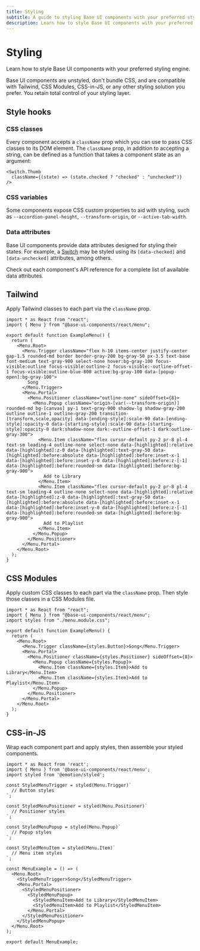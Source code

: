 ```yaml
---
title: Styling
subtitle: A guide to styling Base UI components with your preferred styling engine.
description: Learn how to style Base UI components with your preferred styling engine.
---
```

# Styling

Learn how to style Base UI components with your preferred styling engine.

Base UI components are unstyled, don't bundle CSS, and are compatible with Tailwind, CSS Modules, CSS-in-JS, or any other styling solution you prefer.
You retain total control of your styling layer.

## Style hooks

### CSS classes

Every component accepts a `className` prop which you can use to pass CSS classes to its DOM element.
The `className` prop, in addition to accepting a string, can be defined as a function that takes a component state as an argument:

```tsx title="switch.tsx"
<Switch.Thumb
  className={(state) => (state.checked ? "checked" : "unchecked")}
/>
```

### CSS variables

Some components expose CSS custom properties to aid with styling, such as `--accordion-panel-height`, `--transform-origin`, or `--active-tab-width`.

### Data attributes

Base UI components provide data attributes designed for styling their states.
For example, a [Switch](/react/components/switch) may be styled using its `[data-checked]` and `[data-unchecked]` attributes, among others.

Check out each component's API reference for a complete list of available data attributes.

## Tailwind

Apply Tailwind classes to each part via the `className` prop.

```tsx title="menu.tsx"
import * as React from "react";
import { Menu } from "@base-ui-components/react/menu";

export default function ExampleMenu() {
  return (
    <Menu.Root>
      <Menu.Trigger className="flex h-10 items-center justify-center gap-1.5 rounded-md border border-gray-200 bg-gray-50 px-3.5 text-base font-medium text-gray-900 select-none hover:bg-gray-100 focus-visible:outline focus-visible:outline-2 focus-visible:-outline-offset-1 focus-visible:outline-blue-800 active:bg-gray-100 data-[popup-open]:bg-gray-100">
        Song
      </Menu.Trigger>
      <Menu.Portal>
        <Menu.Positioner className="outline-none" sideOffset={8}>
          <Menu.Popup className="origin-[var(--transform-origin)] rounded-md bg-[canvas] py-1 text-gray-900 shadow-lg shadow-gray-200 outline outline-1 outline-gray-200 transition-[transform,scale,opacity] data-[ending-style]:scale-90 data-[ending-style]:opacity-0 data-[starting-style]:scale-90 data-[starting-style]:opacity-0 dark:shadow-none dark:-outline-offset-1 dark:outline-gray-300">
            <Menu.Item className="flex cursor-default py-2 pr-8 pl-4 text-sm leading-4 outline-none select-none data-[highlighted]:relative data-[highlighted]:z-0 data-[highlighted]:text-gray-50 data-[highlighted]:before:absolute data-[highlighted]:before:inset-x-1 data-[highlighted]:before:inset-y-0 data-[highlighted]:before:z-[-1] data-[highlighted]:before:rounded-sm data-[highlighted]:before:bg-gray-900">
              Add to Library
            </Menu.Item>
            <Menu.Item className="flex cursor-default py-2 pr-8 pl-4 text-sm leading-4 outline-none select-none data-[highlighted]:relative data-[highlighted]:z-0 data-[highlighted]:text-gray-50 data-[highlighted]:before:absolute data-[highlighted]:before:inset-x-1 data-[highlighted]:before:inset-y-0 data-[highlighted]:before:z-[-1] data-[highlighted]:before:rounded-sm data-[highlighted]:before:bg-gray-900">
              Add to Playlist
            </Menu.Item>
          </Menu.Popup>
        </Menu.Positioner>
      </Menu.Portal>
    </Menu.Root>
  );
}
```

## CSS Modules

Apply custom CSS classes to each part via the `className` prop.
Then style those classes in a CSS Modules file.

```tsx title="menu.tsx"
import * as React from "react";
import { Menu } from "@base-ui-components/react/menu";
import styles from "./menu.module.css";

export default function ExampleMenu() {
  return (
    <Menu.Root>
      <Menu.Trigger className={styles.Button}>Song</Menu.Trigger>
      <Menu.Portal>
        <Menu.Positioner className={styles.Positioner} sideOffset={8}>
          <Menu.Popup className={styles.Popup}>
            <Menu.Item className={styles.Item}>Add to Library</Menu.Item>
            <Menu.Item className={styles.Item}>Add to Playlist</Menu.Item>
          </Menu.Popup>
        </Menu.Positioner>
      </Menu.Portal>
    </Menu.Root>
  );
}
```

## CSS-in-JS

Wrap each component part and apply styles, then assemble your styled components.

```tsx title="menu.tsx"
import * as React from 'react';
import { Menu } from '@base-ui-components/react/menu';
import styled from '@emotion/styled';

const StyledMenuTrigger = styled(Menu.Trigger)`
  // Button styles
`;

const StyledMenuPositioner = styled(Menu.Positioner)`
  // Positioner styles
`;

const StyledMenuPopup = styled(Menu.Popup)`
  // Popup styles
`;

const StyledMenuItem = styled(Menu.Item)`
  // Menu item styles
`;

const MenuExample = () => (
  <Menu.Root>
    <StyledMenuTrigger>Song</StyledMenuTrigger>
    <Menu.Portal>
      <StyledMenuPositioner>
        <StyledMenuPopup>
          <StyledMenuItem>Add to Library</StyledMenuItem>
          <StyledMenuItem>Add to Playlist</StyledMenuItem>
        </Menu.Portal>
      </StyledMenuPositioner>
    </StyledMenuPopup>
  </Menu.Root>
);

export default MenuExample;
```
